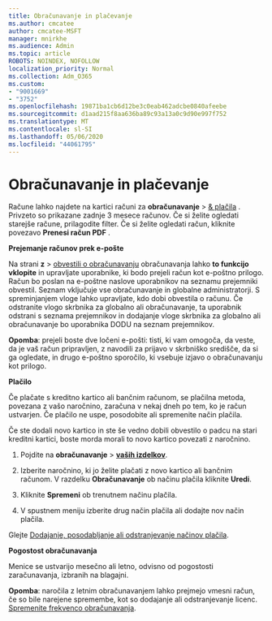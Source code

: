 ```yaml
---
title: Obračunavanje in plačevanje
ms.author: cmcatee
author: cmcatee-MSFT
manager: mnirkhe
ms.audience: Admin
ms.topic: article
ROBOTS: NOINDEX, NOFOLLOW
localization_priority: Normal
ms.collection: Adm_O365
ms.custom:
- "9001669"
- "3752"
ms.openlocfilehash: 19871ba1cb6d12be3c0eab462adcbe0840afeebe
ms.sourcegitcommit: d1aad215f8aa636ba89c93a13a0c9d90e997f752
ms.translationtype: MT
ms.contentlocale: sl-SI
ms.lasthandoff: 05/06/2020
ms.locfileid: "44061795"
---
```

# <a name="billing-and-payment"></a>Obračunavanje in plačevanje

Račune lahko najdete na kartici računi za **obračunavanje** > [& plačila](https://go.microsoft.com/fwlink/p/?linkid=848039) .  Privzeto so prikazane zadnje 3 mesece računov.  Če si želite ogledati starejše račune, prilagodite filter.  Če si želite ogledati račun, kliknite povezavo **Prenesi račun PDF** .

**Prejemanje računov prek e-pošte**

Na strani **z** > [obvestili o obračunavanju](https://go.microsoft.com/fwlink/p/?linkid=853212) obračunavanja lahko **to funkcijo vklopite** in upravljate uporabnike, ki bodo prejeli račun kot e-poštno prilogo. Račun bo poslan na e-poštne naslove uporabnikov na seznamu prejemniki obvestil. Seznam vključuje vse obračunavanje in globalne administratorji.  S spreminjanjem vloge lahko upravljate, kdo dobi obvestila o računu.  Če odstranite vlogo skrbnika za globalno ali obračunavanje, ta uporabnik odstrani s seznama prejemnikov in dodajanje vloge skrbnika za globalno ali obračunavanje bo uporabnika DODU na seznam prejemnikov.

**Opomba**: prejeli boste dve ločeni e-pošti: tisti, ki vam omogoča, da veste, da je vaš račun pripravljen, z navodili za prijavo v skrbniško središče, da si ga ogledate, in drugo e-poštno sporočilo, ki vsebuje izjavo o obračunavanju kot prilogo.

**Plačilo**

Če plačate s kreditno kartico ali bančnim računom, se plačilna metoda, povezana z vašo naročnino, zaračuna v nekaj dneh po tem, ko je račun ustvarjen.  Če plačilo ne uspe, posodobite ali spremenite način plačila. 

Če ste dodali novo kartico in ste še vedno dobili obvestilo o padcu na stari kreditni kartici, boste morda morali to novo kartico povezati z naročnino.

1. Pojdite na **obračunavanje** > **[vaših izdelkov](https://go.microsoft.com/fwlink/p/?linkid=842054)**.

2. Izberite naročnino, ki jo želite plačati z novo kartico ali bančnim računom. V razdelku **Obračunavanje** ob načinu plačila kliknite **Uredi**.

3. Kliknite **Spremeni** ob trenutnem načinu plačila.

4. V spustnem meniju izberite drug način plačila ali dodajte nov način plačila.

Glejte [Dodajanje, posodabljanje ali odstranjevanje načinov plačila](https://go.microsoft.com/fwlink/?linkid=2118133).

**Pogostost obračunavanja**

Menice se ustvarijo mesečno ali letno, odvisno od pogostosti zaračunavanja, izbranih na blagajni.  

**Opomba**: naročila z letnim obračunavanjem lahko prejmejo vmesni račun, če so bile narejene spremembe, kot so dodajanje ali odstranjevanje licenc.  [Spremenite frekvenco obračunavanja](https://go.microsoft.com/fwlink/?linkid=2119148).
